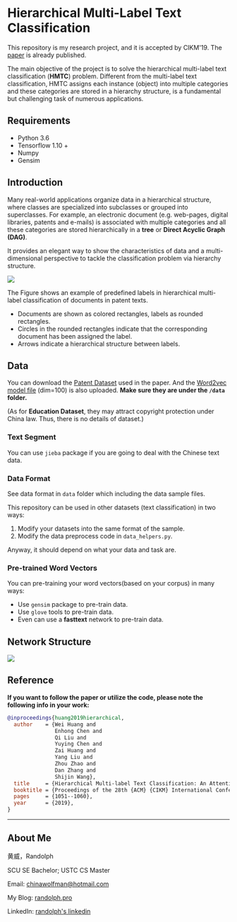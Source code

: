 # Hierarchical Multi-Label Text Classification

This repository is my research project, and it is accepted by CIKM'19. The [paper](https://dl.acm.org/citation.cfm?id=3357384.3357885) is already published.

The main objective of the project is to solve the hierarchical multi-label text classification (**HMTC**) problem. Different from the multi-label text classification, HMTC assigns each instance (object) into multiple categories and these categories are stored in a hierarchy structure, is a fundamental but challenging task of numerous applications.

## Requirements

- Python 3.6
- Tensorflow 1.10 +
- Numpy
- Gensim

## Introduction

Many real-world applications organize data in a hierarchical structure, where classes are specialized into subclasses or grouped into superclasses. For example, an electronic document (e.g. web-pages, digital libraries, patents and e-mails) is associated with multiple categories and all these categories are stored hierarchically in a **tree** or **Direct Acyclic Graph (DAG)**. 

It provides an elegant way to show the characteristics of data and a multi-dimensional perspective to tackle the classification problem via hierarchy structure. 

![](https://farm8.staticflickr.com/7806/31717892987_e2e851eaaf_o.png)

The Figure shows an example of predefined labels in hierarchical multi-label classification of documents in patent texts. 

- Documents are shown as colored rectangles, labels as rounded rectangles. 
- Circles in the rounded rectangles indicate that the corresponding document has been assigned the label. 
- Arrows indicate a hierarchical structure between labels.

## Data

You can download the [Patent Dataset](https://drive.google.com/open?id=1So3unr5p_vlYq31gE0Ly07Z2XTvD5QlM) used in the paper. And the [Word2vec model file](https://drive.google.com/open?id=1cu5sjts9x7eOcKw-ngXwFKpDMVItaivk) (dim=100) is also uploaded. **Make sure they are under the `/data` folder.**

(As for **Education Dataset**, they may attract copyright protection under China law. Thus, there is no details of dataset.)

### Text Segment

You can use `jieba` package if you are going to deal with the Chinese text data.

### Data Format

See data format in `data` folder which including the data sample files.

This repository can be used in other datasets (text classification) in two ways:
1. Modify your datasets into the same format of the sample.
2. Modify the data preprocess code in `data_helpers.py`.

Anyway, it should depend on what your data and task are.

### Pre-trained Word Vectors

You can pre-training your word vectors(based on your corpus) in many ways:
- Use `gensim` package to pre-train data.
- Use `glove` tools to pre-train data.
- Even can use a **fasttext** network to pre-train data.

## Network Structure

![](https://live.staticflickr.com/65535/48647692206_2e5e6e7f13_o.png)

## Reference

**If you want to follow the paper or utilize the code, please note the following info in your work:** 

```bibtex
@inproceedings{huang2019hierarchical,
  author    = {Wei Huang and
               Enhong Chen and
               Qi Liu and
               Yuying Chen and
               Zai Huang and
               Yang Liu and
               Zhou Zhao and
               Dan Zhang and
               Shijin Wang},
  title     = {Hierarchical Multi-label Text Classification: An Attention-based Recurrent Network Approach},
  booktitle = {Proceedings of the 28th {ACM} {CIKM} International Conference on Information and Knowledge Management, {CIKM} 2019, Beijing, CHINA, Nov 3-7, 2019},
  pages     = {1051--1060},
  year      = {2019},
}
```
---

## About Me

黄威，Randolph

SCU SE Bachelor; USTC CS Master

Email: chinawolfman@hotmail.com

My Blog: [randolph.pro](http://randolph.pro)

LinkedIn: [randolph's linkedin](https://www.linkedin.com/in/randolph-%E9%BB%84%E5%A8%81/)
